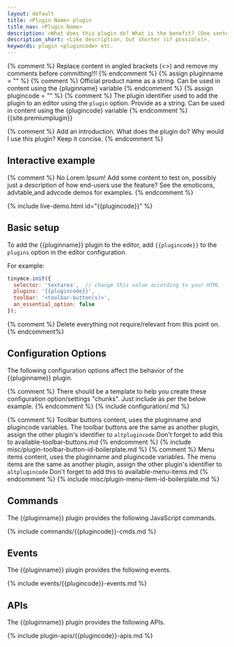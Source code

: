 ```yaml
---
layout: default
title: <Plugin Name> plugin
title_nav: <Plugin Name>
description: <What does this plugin do? What is the benefit? (One sentence description)>.
description_short: <Like description, but shorter (if possible)>.
keywords: plugin <plugincode> etc.
---
```

{% comment %} Replace content in angled brackets (<>) and remove my comments before committing!!! {% endcomment %}
{% assign pluginname = "<Plugin Name>" %} {% comment %} Official product name as a string. Can be used in content using the {pluginname} variable {% endcomment %}
{% assign plugincode = "<plugincode>" %} {% comment %} The plugin identifier used to add the plugin to an editor using the `plugin` option. Provide as a string. Can be used in content using the {plugincode} variable {% endcomment %}
{{site.premiumplugin}}

{% comment %}
  Add an introduction. What does the plugin do? Why would I use this plugin? Keep it concise.
{% endcomment %}

## Interactive example

{% comment %}
  No Lorem Ipsum! Add some content to test on, possibly just a description of how end-users use the feature?
  See the emoticons, advtable,and advcode demos for examples.
{% endcomment %}

{% include live-demo.html id="{{plugincode}}" %}

## Basic setup

To add the {{pluginname}} plugin to the editor, add `{{plugincode}}` to the `plugins` option in the editor configuration.

For example:

```js
tinymce.init({
  selector: 'textarea',  // change this value according to your HTML
  plugins: '{{plugincode}}',
  toolbar: '<toolbar-button(s)>',
  an_essential_option: false
});
```

{% comment %} Delete everything not require/relevant from this point on. {% endcomment%}

## Configuration Options

The following configuration options affect the behavior of the {{pluginname}} plugin.

{% comment %}
  There should be a template to help you create these configuration option/settings "chunks".
  Just include as per the below example.
{% endcomment %}
{% include configuration/<setting-name-in-hyphen-case>.md %}

{% comment %}
  Toolbar buttons content, uses the pluginname and plugincode variables.
  The toolbar buttons are the same as another plugin, assign the other plugin's identifier to `altplugincode`
  Don't forget to add this to available-toolbar-buttons.md
{% endcomment %}
{% include misc/plugin-toolbar-button-id-boilerplate.md %}
{% comment %}
  Menu items content, uses the pluginname and plugincode variables.
  The menu items are the same as another plugin, assign the other plugin's identifier to `altplugincode`
  Don't forget to add this to available-menu-items.md
{% endcomment %}
{% include misc/plugin-menu-item-id-boilerplate.md %}

## Commands

The {{pluginname}} plugin provides the following JavaScript commands.

{% include commands/{{plugincode}}-cmds.md %}

## Events

The {{pluginname}} plugin provides the following events.

{% include events/{{plugincode}}-events.md %}

## APIs

The {{pluginname}} plugin provides the following APIs.

{% include plugin-apis/{{plugincode}}-apis.md %}
